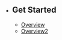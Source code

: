 - ## Get Started
    - [Overview](/docs/{{version}}/overview)
    - [Overview2](/docs/{{version}}/overview2)